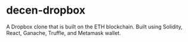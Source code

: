# decen-dropbox
A Dropbox clone that is built on the ETH blockchain. Built using Solidity, React, Ganache, Truffle, and Metamask wallet. 
